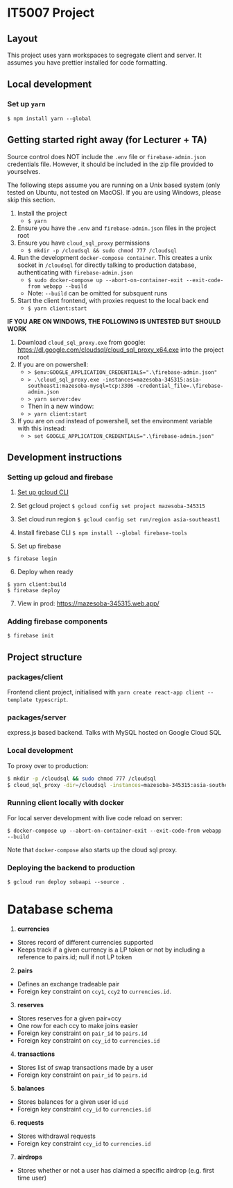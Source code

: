 # IT5007 Project

## Layout

This project uses yarn workspaces to segregate client and server. It assumes you have prettier installed for code formatting.

## Local development

### Set up `yarn`

```
$ npm install yarn --global
```

## Getting started right away (for Lecturer + TA)

Source control does NOT include the `.env` file or `firebase-admin.json` credentials file. However, it should be included in the zip file provided to yourselves.

The following steps assume you are running on a Unix based system (only tested on Ubuntu, not tested on MacOS). If you are using Windows, please skip this section.

1. Install the project
   - `$ yarn`
2. Ensure you have the `.env` and `firebase-admin.json` files in the project root
3. Ensure you have `cloud_sql_proxy` permissions
   - `$ mkdir -p /cloudsql && sudo chmod 777 /cloudsql`
4. Run the development `docker-compose container`. This creates a unix socket in `/cloudsql` for directly talking to production database, authenticating with `firebase-admin.json`
   - `$ sudo docker-compose up --abort-on-container-exit --exit-code-from webapp --build`
   - Note: `--build` can be omitted for subsquent runs
5. Start the client frontend, with proxies request to the local back end
   - `$ yarn client:start`

**IF YOU ARE ON WINDOWS, THE FOLLOWING IS UNTESTED BUT SHOULD WORK**

1. Download `cloud_sql_proxy.exe` from google: https://dl.google.com/cloudsql/cloud_sql_proxy_x64.exe into the project root
2. If you are on powershell:
   - `> $env:GOOGLE_APPLICATION_CREDENTIALS=".\firebase-admin.json"`
   - `> .\cloud_sql_proxy.exe -instances=mazesoba-345315:asia-southeast1:mazesoba-mysql=tcp:3306 -credential_file=.\firebase-admin.json`
   - `> yarn server:dev`
   - Then in a new window:
   - `> yarn client:start`
3. If you are on `cmd` instead of powershell, set the environment variable with this instead:
   - `> set GOOGLE_APPLICATION_CREDENTIALS=".\firebase-admin.json"`

## Development instructions

### Setting up gcloud and firebase

1. [Set up gcloud CLI](https://cloud.google.com/sdk/docs/install-sdk)

2. Set gcloud project `$ gcloud config set project mazesoba-345315`

3. Set cloud run region `$ gcloud config set run/region asia-southeast1`

4. Install firebase CLI `$ npm install --global firebase-tools`

5. Set up firebase

```
$ firebase login
```

6. Deploy when ready

```
$ yarn client:build
$ firebase deploy
```

7. View in prod: https://mazesoba-345315.web.app/

### Adding firebase components

`$ firebase init`

## Project structure

### packages/client

Frontend client project, initialised with `yarn create react-app client --template typescript`.

### packages/server

express.js based backend. Talks with MySQL hosted on Google Cloud SQL

### Local development

To proxy over to production:

```bash
$ mkdir -p /cloudsql && sudo chmod 777 /cloudsql
$ cloud_sql_proxy -dir=/cloudsql -instances=mazesoba-345315:asia-southeast1:mazesoba-mysql -credential_file=./firebase-admin.json
```

### Running client locally with docker

For local server development with live code reload on server:

```
$ docker-compose up --abort-on-container-exit --exit-code-from webapp --build
```

Note that `docker-compose` also starts up the cloud sql proxy.

### Deploying the backend to production

```
$ gcloud run deploy sobaapi --source .
```

# Database schema

1. **currencies**

- Stores record of different currencies supported
- Keeps track if a given currency is a LP token or not by including a reference to pairs.id; null if not LP token

2. **pairs**

- Defines an exchange tradeable pair
- Foreign key constraint on `ccy1`, `ccy2` to `currencies.id`.

3. **reserves**

- Stores reserves for a given pair+ccy
- One row for each ccy to make joins easier
- Foreign key constraint on `pair_id` to `pairs.id`
- Foreign key constraint on `ccy_id` to `currencies.id`

4. **transactions**

- Stores list of swap transactions made by a user
- Foreign key constraint on `pair_id` to `pairs.id`

5. **balances**

- Stores balances for a given user id `uid`
- Foreign key constraint `ccy_id` to `currencies.id`

6. **requests**

- Stores withdrawal requests
- Foreign key constraint `ccy_id` to `currencies.id`

7. **airdrops**

- Stores whether or not a user has claimed a specific airdrop (e.g. first time user)
